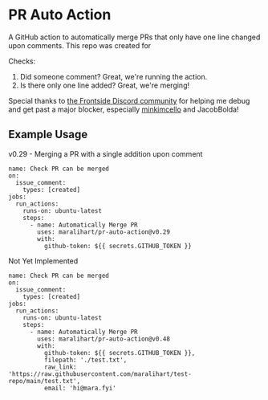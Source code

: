 # PR Auto Action

A GitHub action to automatically merge PRs that only have one line changed upon comments. This repo was created for [](https://github.com/MLH/mlh-localhost-github)

Checks:
1. Did someone comment? Great, we're running the action.
2. Is there only one line added? Great, we're merging!

Special thanks to [the Frontside Discord community](https://discord.gg/YxWuzm4WR4) for helping me debug and get past a major blocker, especially [minkimcello](https://github.com/minkimcello) and JacobBolda!

## Example Usage
v0.29 - Merging a PR with a single addition upon comment
```
name: Check PR can be merged
on:
  issue_comment:
    types: [created]
jobs:
  run_actions:
    runs-on: ubuntu-latest
    steps:
      - name: Automatically Merge PR
        uses: maralihart/pr-auto-action@v0.29
        with:
          github-token: ${{ secrets.GITHUB_TOKEN }}
```

Not Yet Implemented
```
name: Check PR can be merged
on:
  issue_comment:
    types: [created]
jobs:
  run_actions:
    runs-on: ubuntu-latest
    steps:
      - name: Automatically Merge PR
        uses: maralihart/pr-auto-action@v0.48
        with:
          github-token: ${{ secrets.GITHUB_TOKEN }},
          filepath: './test.txt',
          raw_link: 'https://raw.githubusercontent.com/maralihart/test-repo/main/test.txt',
          email: 'hi@mara.fyi'
```

